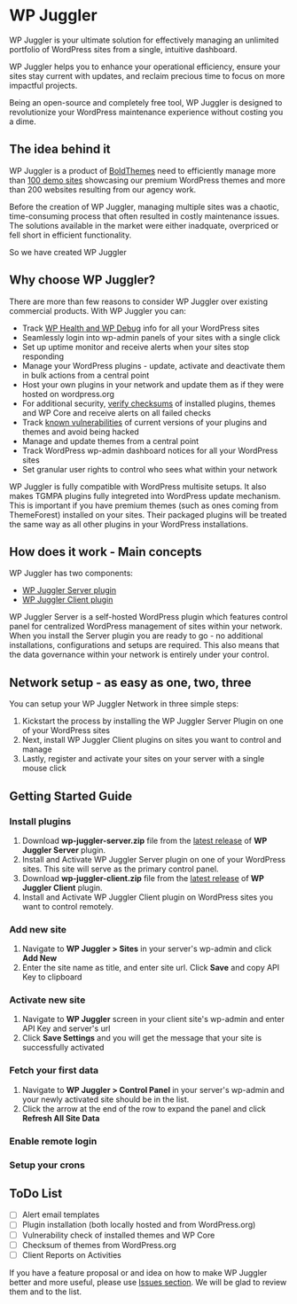 # WP Juggler #

WP Juggler is your ultimate solution for effectively managing an unlimited portfolio of WordPress sites from a single, intuitive dashboard. 

WP Juggler helps you to enhance your operational efficiency, ensure your sites stay current with updates, and reclaim precious time to focus on more impactful projects. 

Being an open-source and completely free tool, WP Juggler is designed to revolutionize your WordPress maintenance experience without costing you a dime.

## The idea behind it ##

WP Juggler is a product of [BoldThemes](https://bold-themes.com/) need to efficiently manage more than [100 demo sites](https://themeforest.net/user/boldthemes/portfolio) showcasing our premium WordPress themes and more than 200 websites resulting from our agency work.

Before the creation of WP Juggler, managing multiple sites was a chaotic, time-consuming process that often resulted in costly maintenance issues. The solutions available in the market were either inadquate, overpriced or fell short in efficient functionality. 

So we have created WP Juggler

## Why choose WP Juggler? ##

There are more than few reasons to consider WP Juggler over existing commercial products.
With WP Juggler you can:

- Track [WP Health and WP Debug](https://wordpress.org/documentation/article/site-health-screen/) info for all your WordPress sites
- Seamlessly login into wp-admin panels of your sites with a single click
- Set up uptime monitor and receive alerts when your sites stop responding
- Manage your WordPress plugins - update, activate and deactivate them in bulk actions from a central point
- Host your own plugins in your network and update them as if they were hosted on wordpress.org
- For additional security, [verify checksums](https://developer.wordpress.org/cli/commands/plugin/verify-checksums/) of installed plugins, themes and WP Core and receive alerts on all failed checks
- Track [known vulnerabilities](https://www.wpvulnerability.com/) of current versions of your plugins and themes and avoid being hacked
- Manage and update themes from a central point
- Track WordPress wp-admin dashboard notices for all your WordPress sites
- Set granular user rights to control who sees what within your network

WP Juggler is fully compatible with WordPress multisite setups. 
It also makes TGMPA plugins fully integreted into WordPress update mechanism. 
This is important if you have premium themes (such as ones coming from ThemeForest) installed on your sites. Their packaged plugins will be treated the same way as all other plugins in your WordPress installations.

## How does it work - Main concepts ##

WP Juggler has two components:

- [WP Juggler Server plugin](https://github.com/boldthemes/wp-juggler-server)
- [WP Juggler Client plugin](https://github.com/boldthemes/wp-juggler-client)

WP Juggler Server is a self-hosted WordPress plugin which features control panel for centralized WordPress management of sites within your network.
When you install the Server plugin you are ready to go - no additional installations, configurations and setups are required. 
This also means that the data governance within your network is entirely under your control.

## Network setup - as easy as one, two, three ##

You can setup your WP Juggler Network in three simple steps:

1. Kickstart the process by installing the WP Juggler Server Plugin on one of your WordPress sites
2. Next, install WP Juggler Client plugins on sites you want to control and manage
3. Lastly, register and activate your sites on your server with a single mouse click 

## Getting Started Guide ##

### Install plugins ###
1. Download **wp-juggler-server.zip** file from the [latest release](https://github.com/boldthemes/wp-juggler-server/releases/latest) of **WP Juggler Server** plugin.
2. Install and Activate WP Juggler Server plugin on one of your WordPress sites. This site will serve as the primary control panel.
3. Download **wp-juggler-client.zip** file from the [latest release](https://github.com/boldthemes/wp-juggler-client/releases/latest) of **WP Juggler Client** plugin.
4. Install and Activate WP Juggler Client plugin on WordPress sites you want to control remotely.

### Add new site ###
1. Navigate to **WP Juggler > Sites** in your server's wp-admin and click **Add New**
2. Enter the site name as title, and enter site url. Click **Save** and copy API Key to clipboard

### Activate new site ###
1. Navigate to **WP Juggler** screen in your client site's wp-admin and enter API Key and server's url
2. Click **Save Settings** and you will get the message that your site is successfully activated 

### Fetch your first data ###
1. Navigate to  **WP Juggler > Control Panel** in your server's wp-admin and your newly activated site should be in the list.
2. Click the arrow at the end of the row to expand the panel and click **Refresh All Site Data**

### Enable remote login ###

### Setup your crons ###

## ToDo List ##

- [ ] Alert email templates
- [ ] Plugin installation (both locally hosted and from WordPress.org)
- [ ] Vulnerability check of installed themes and WP Core
- [ ] Checksum of themes from WordPress.org
- [ ] Client Reports on Activities

If you have a feature proposal or and idea on how to make WP Juggler better and more useful, please use [Issues section](https://github.com/boldthemes/wp-juggler-server/issues). We will be glad to review them and to the list.